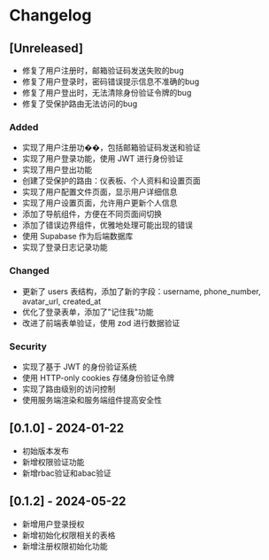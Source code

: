 # Changelog

## [Unreleased]
- 修复了用户注册时，邮箱验证码发送失败的bug
- 修复了用户登录时，密码错误提示信息不准确的bug
- 修复了用户登出时，无法清除身份验证令牌的bug
- 修复了受保护路由无法访问的bug

### Added
- 实现了用户注册功��，包括邮箱验证码发送和验证
- 实现了用户登录功能，使用 JWT 进行身份验证
- 实现了用户登出功能
- 创建了受保护的路由：仪表板、个人资料和设置页面
- 实现了用户配置文件页面，显示用户详细信息
- 实现了用户设置页面，允许用户更新个人信息
- 添加了导航组件，方便在不同页面间切换
- 添加了错误边界组件，优雅地处理可能出现的错误
- 使用 Supabase 作为后端数据库
- 实现了登录日志记录功能

### Changed
- 更新了 users 表结构，添加了新的字段：username, phone_number, avatar_url, created_at
- 优化了登录表单，添加了"记住我"功能
- 改进了前端表单验证，使用 zod 进行数据验证

### Security
- 实现了基于 JWT 的身份验证系统
- 使用 HTTP-only cookies 存储身份验证令牌
- 实现了路由级别的访问控制
- 使用服务端渲染和服务端组件提高安全性

## [0.1.0] - 2024-01-22
- 初始版本发布
- 新增权限验证功能
- 新增rbac验证和abac验证

## [0.1.2] - 2024-05-22
- 新增用户登录授权
- 新增初始化权限相关的表格
- 新增注册权限初始化功能

